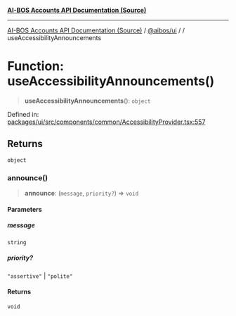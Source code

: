 [**AI-BOS Accounts API Documentation (Source)**](../../../README.md)

***

[AI-BOS Accounts API Documentation (Source)](../../../README.md) / [@aibos/ui](../README.md) / [](../README.md) / useAccessibilityAnnouncements

# Function: useAccessibilityAnnouncements()

> **useAccessibilityAnnouncements**(): `object`

Defined in: [packages/ui/src/components/common/AccessibilityProvider.tsx:557](https://github.com/pohlai88/accounts/blob/48103fb36d28b2b9bfb33472b6de2f719773cde9/packages/ui/src/components/common/AccessibilityProvider.tsx#L557)

## Returns

`object`

### announce()

> **announce**: (`message`, `priority?`) => `void`

#### Parameters

##### message

`string`

##### priority?

`"assertive"` | `"polite"`

#### Returns

`void`
